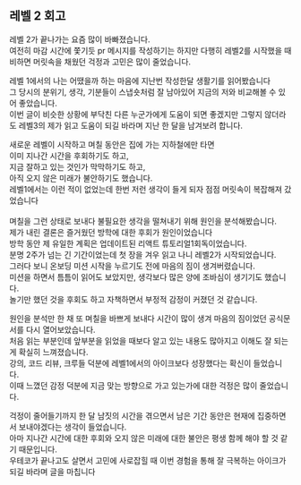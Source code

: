 ## 레벨 2 회고

레벨 2가 끝나가는 요즘 많이 바빠졌습니다.</br>
여전히 마감 시간에 쫓기듯 pr 메시지를 작성하기는 하지만 다행히 레벨2를 시작했을 때 비하면 머릿속을 채웠던 걱정과 고민은 많이 줄었습니다.</br>

레벨 1에서의 나는 어땠을까 하는 마음에 지난번 작성한달 생활기를 읽어봤습니다</br>
그 당시의 분위기, 생각, 기분들이 스냅숏처럼 잘 남아있어 지금의 저와 비교해볼 수 있어 좋았습니다.</br>
이번 글이 비슷한 상황에 부닥친 다른 누군가에게 도움이 되면 좋겠지만 그렇지 않더라도 레벨3의 제가 읽고 도움이 되길 바라며 지난 한 달을 남겨보려 합니다.</br>

새로운 레벨이 시작하고 며칠 동안은 집에 가는 지하철에만 타면</br>
이미 지나간 시간을 후회하기도 하고,</br>
지금 잘하고 있는 것인가 막막하기도 하고,</br>
아직 오지 않은 미래가 불안하기도 했습니다.</br>
레벨1에서는 이런 적이 없었는데 한번 저런 생각이 들게 되자 점점 머릿속이 복잡해져 갔었습니다</br>
</br>
며칠을 그런 상태로 보내다 불필요한 생각을 떨쳐내기 위해 원인을 분석해봤습니다. </br>
제가 내린 결론은 즐거웠던 방학에 대한 후회가 원인이었습니다</br>
방학 동안 제 유일한 계획은 업데이트된 리액트 튜토리얼1회독이었습니다.</br>
분명 2주가 넘는 긴 기간이었는데 첫 장을 겨우 읽고 나니 레벨2가 시작되었습니다.</br>
그러다 보니 온보딩 미션 시작을 누르기도 전에 마음의 짐이 생겨버렸습니다.</br>
미션을 하면서 틈틈이 읽어도 보았지만, 생각보다 많은 양에 조바심이 생기기도 했습니다.</br>
놀기만 했던 것을 후회도 하고 자책하면서 부정적 감정이 커졌던 것 같습니다.</br>


원인을 분석만 한 채 또 며칠을 바쁘게 보내다 시간이 많이 생겨 마음의 짐이었던 공식문서를 다시 열어보았습니다.</br>
처음 읽는 부분인데 앞부분을 읽었을 때보다 알고 있는 내용도 많아지고 이해도 잘 되는 게 확실히 느껴졌습니다.</br>
강의, 코드 리뷰, 크루들 덕분에 레벨1에서의 아이크보다 성장했다는 확신이 들었습니다.</br>
이때 느꼈던 감정 덕분에 지금 맞는 방향으로 가고 있는가에 대한 걱정은 많이 줄었습니다.</br>

걱정이 줄어들기까지 한 달 남짓의 시간을 겪으면서 남은 기간 동안은 현재에 집중하면서 보내야겠다는 생각이 들었습니다.</br>
아마 지나간 시간에 대한 후회와 오지 않은 미래에 대한 불안은 평생 함께 해야 할 것 같기 때문입니다.</br>
우테코가 끝나고도 살면서 고민에 사로잡힐 때 이번 경험을 통해 잘 극복하는 아이크가 되길 바라며 글을 마칩니다</br>


